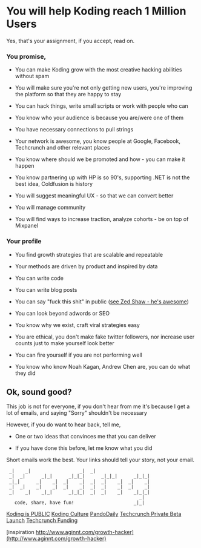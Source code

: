 # You will help Koding reach 1 Million Users

Yes, that's your assignment, if you accept, read on.

### You promise,

* You can make Koding grow with the most creative hacking abilities without spam

* You will make sure you're not only getting new users, you're improving the platform so that they are happy to stay

* You can hack things, write small scripts or work with people who can

* You know who your audience is because you are/were one of them

* You have necessary connections to pull strings

* Your network is awesome, you know people at Google, Facebook, Techcrunch and other relevant places

* You know where should we be promoted and how - you can make it happen

* You know partnering up with HP is so 90's, supporting .NET is not the best idea, Coldfusion is history

* You will suggest meaningful UX - so that we can convert better

* You will manage community

* You will find ways to increase traction, analyze cohorts - be on top of Mixpanel

### Your profile

* You find growth strategies that are scalable and repeatable 

* Your methods are driven by product and inspired by data

* You can write code

* You can write blog posts

* You can say "fuck this shit" in public ([see Zed Shaw - he's awesome](https://vimeo.com/43380467))

* You can look beyond adwords or SEO 

* You know why we exist, craft viral strategies easy

* You are ethical, you don't make fake twitter followers, nor increase user counts just to make yourself look better

* You can fire yourself if you are not performing well

* You know who know Noah Kagan, Andrew Chen are, you can do what they did

## Ok, sound good?

This job is not for everyone, if you don't hear from me it's because I get a lot of emails, and  saying "Sorry" shouldn't be necessary

However, if you do want to hear back, tell me,

* One or two ideas that convinces me that you can deliver

* If you have done this before, let me know what you did

Short emails work the best. Your links should tell your story, not your email.

```                                                       
 _|    _|                  _|  _|                      
 _|  _|      _|_|      _|_|_|      _|_|_|      _|_|_|  
 _|_|      _|    _|  _|    _|  _|  _|    _|  _|    _|  
 _|  _|    _|    _|  _|    _|  _|  _|    _|  _|    _|  
 _|    _|    _|_|      _|_|_|  _|  _|    _|    _|_|_|  
                                                 _|  
   code, share, have fun!                      _|_|    
```

[Koding is PUBLIC](http://blog.koding.com/2013/08/koding-is-public/)
[Koding Culture](http://blog.koding.com/2012/06/we-want-to-date-not-hire/)
[PandoDaily](http://pandodaily.com/2013/08/09/koding-launches-to-make-programming-as-easy-as-hailing-a-cab/)
[Techcrunch Private Beta Launch](http://techcrunch.com/2012/07/24/koding-launch/)
[Techcrunch Funding](http://techcrunch.com/2012/12/20/koding-7-25m-matrix-partners/) 

[inspiration http://www.aginnt.com/growth-hacker](http://www.aginnt.com/growth-hacker)
